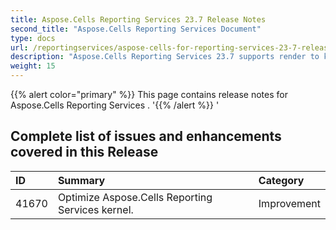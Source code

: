 ```yaml
---
title: Aspose.Cells Reporting Services 23.7 Release Notes
second_title: "Aspose.Cells Reporting Services Document"
type: docs
url: /reportingservices/aspose-cells-for-reporting-services-23-7-release-notes/
description: "Aspose.Cells Reporting Services 23.7 supports render to kinds of format reports. e.g. Xlsx, Pdf, Json, Docx, Pptx, Html, Svg, Ods, Png, and so on."
weight: 15
---
```


{{% alert color="primary" %}} 
This page contains release notes for Aspose.Cells Reporting Services .
'{{% /alert %}} '
## **Complete list of issues and enhancements covered in this Release**

|**ID**|**Summary**|**Category**|
| :- | :- | :- |
| 41670 | Optimize Aspose.Cells Reporting Services kernel. | Improvement
